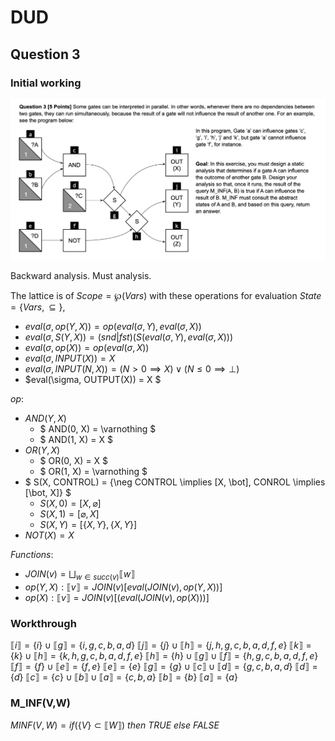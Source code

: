 # DUD

## Question 3

### Initial working

![Question 3](./q3.png "Question 3")

Backward analysis. Must analysis.

The lattice is of $Scope = \wp(Vars)$ with these operations for evaluation $State = \{Vars, \subseteq\}$,

- $eval(\sigma, op(Y, X)) = op(eval(\sigma, Y), eval(\sigma, X))$
- $eval(\sigma, S(Y, X)) = (snd|fst)(S(eval(\sigma, Y), eval(\sigma, X)))$
- $eval(\sigma, op(X)) = op(eval(\sigma, X))$
- $eval(\sigma, INPUT(X)) = X$
- $eval(\sigma, INPUT(N, X)) = (N > 0 \implies X) \lor (N \leq 0 \implies \bot)$
- $eval(\sigma, OUTPUT(X)) = X $

$op$:

- $AND(Y, X)$
  - $ AND(0, X) = \varnothing $
  - $ AND(1, X) = X $
- $OR(Y, X)$
  - $ OR(0, X) = X $
  - $ OR(1, X) = \varnothing $
- $ S(X, CONTROL) = \{\neg CONTROL \implies [X, \bot], CONROL \implies [\bot, X]\} $
  - $S(X, 0) = [X, \varnothing]$
  - $S(X, 1) = [\varnothing, X]$
  - $S(X, Y) = [\{X,Y\}, \{X,Y\}]$
- $NOT(X) = X$

$Functions:$

- $JOIN(v) = \bigsqcup_{w \in succ(v)}\llbracket w \rrbracket$
- $op(Y, X): \llbracket v \rrbracket =  JOIN(v) [eval(JOIN(v), op(Y, X))]$
- $op(X): \llbracket v \rrbracket =  JOIN(v) [(eval(JOIN(v), op(X)))]$

### Workthrough

$\llbracket i \rrbracket = \{ i \} \cup \llbracket g \rrbracket = \{i,g,c,b,a,d\}$
$\llbracket j \rrbracket = \{ j \} \cup \llbracket h \rrbracket = \{j,h, g,c,b,a,d,f,e\}$
$\llbracket k \rrbracket = \{ k \} \cup \llbracket h \rrbracket = \{k,h, g,c,b,a,d,f,e\}$
$\llbracket h \rrbracket = \{ h \} \cup \llbracket g \rrbracket \cup \llbracket f \rrbracket = \{h, g,c,b,a,d,f,e\}$
$\llbracket f \rrbracket = \{ f \} \cup \llbracket e \rrbracket = \{f,e\}$
$\llbracket e \rrbracket = \{ e \}$
$\llbracket g \rrbracket = \{ g \} \cup \llbracket c \rrbracket \cup \llbracket d \rrbracket = \{g,c,b,a,d\}$
$\llbracket d \rrbracket = \{ d \}$
$\llbracket c \rrbracket = \{ c \} \cup \llbracket b \rrbracket \cup \llbracket a \rrbracket = \{c,b,a\}$
$\llbracket b \rrbracket = \{ b \}$
$\llbracket a \rrbracket = \{ a \}$

### M_INF(V,W)

$MINF(V,W) = if (\{V\} \subset \llbracket W \rrbracket)$ $then$ $TRUE$ $else$ $FALSE$
